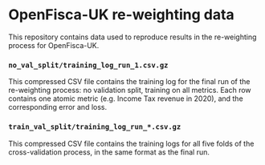 # OpenFisca-UK re-weighting data

This repository contains data used to reproduce results in the re-weighting process for OpenFisca-UK.

### `no_val_split/training_log_run_1.csv.gz`

This compressed CSV file contains the training log for the final run of the re-weighting process: no validation split, training on all metrics. Each row contains one atomic metric (e.g. Income Tax revenue in 2020), and the corresponding error and loss.

### `train_val_split/training_log_run_*.csv.gz`

This compressed CSV file contains the training logs for all five folds of the cross-validation process, in the same format as the final run.
